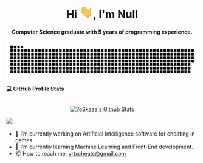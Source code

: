 <div align="center">
<h1 align="center">Hi <img width="35" src="https://github.com/1999AZZAR/1999AZZAR/blob/main/resources/img/waving.gif">, I'm Null</h1>
<h4 align="center">Computer Science graduate with 5 years of programming experience.</h4>
</div>

<div align="center">
  <a href="https://NullTerminatorr.github.io/NullTerminatorr/">
  <img  src="https://github.com/NullTerminatorr/NullTerminatorr/blob/main/github-contribution-grid-snake.svg"
       alt="snake" /></a>
</div>

<summary><b>💻 GitHub Profile Stats</b></summary>
  <br/>
  <p align="center">
    <a href="https://github.com/anuraghazra/github-readme-stats"><img alt="7oSkaaa's Github Stats" src="https://github-readme-stats.vercel.app/api?username=NullTerminatorr&show_icons=true&count_private=true&theme=algolia" height="192px"/>
    </a>
  </p>

<img src="https://user-images.githubusercontent.com/73097560/115834477-dbab4500-a447-11eb-908a-139a6edaec5c.gif"></a>

- 🔭 I’m currently working on Artificial Intelligence software for cheating in games.
- 🌱 I’m currently learning Machine Learning and Front-End development.
- 📫 How to reach me: vrtxcheats@gmail.com

<!--
**NullTerminatorr/NullTerminatorr** is a ✨ _special_ ✨ repository because its `README.md` (this file) appears on your GitHub profile.

Here are some ideas to get you started:

- 🔭 I’m currently working on ...
- 🌱 I’m currently learning ...
- 👯 I’m looking to collaborate on ...
- 🤔 I’m looking for help with ...
- 💬 Ask me about ...
- 📫 How to reach me: ...
- 😄 Pronouns: ...
- ⚡ Fun fact: ...
-->
